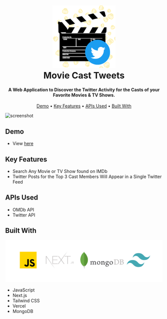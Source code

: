 
<h1 align="center">
  <br>
  <a href="https://movie-tweets.vercel.app/"><img src="public/static/images/logo.png" width="200" alt="Movie Cast Tweets" ></a>
  <br>
  Movie Cast Tweets
  <br>
</h1>

<h4 align="center">A Web Application to Discover the Twitter Activity for the Casts of your Favorite Movies & TV Shows.</h4>



<p align="center">
  <a href="#demo">Demo</a> •
  <a href="#key-features">Key Features</a> •
  <a href="#APIs-used">APIs Used</a> •
  <a href="#Built-with">Built With</a> 
</p>

![screenshot](public/static/images/movietweets.gif)

## Demo

* View [here](https://movie-tweets.vercel.app/)

## Key Features

* Search Any Movie or TV Show found on IMDb
* Twitter Posts for the Top 3 Cast Members Will Appear in a Single Twitter Feed


## APIs Used

* OMDb API
* Twitter API


## Built With
![screenshot](public/static/images/tech_used.png)

* JavaScript
* Next.js
* Tailwind CSS
* Vercel
* MongoDB


